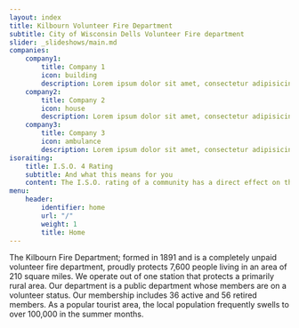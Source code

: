 ```yaml
---
layout: index
title: Kilbourn Volunteer Fire Department 
subtitle: City of Wisconsin Dells Volunteer Fire department
slider: _slideshows/main.md
companies:
    company1:
        title: Company 1
        icon: building
        description: Lorem ipsum dolor sit amet, consectetur adipisicing elit, sed do eiusmod tempor incididunt ut labore et dolore magna aliqua. Ut enim ad minim veniam, quis nostrud exercitation.
    company2:
        title: Company 2
        icon: house
        description: Lorem ipsum dolor sit amet, consectetur adipisicing elit, sed do eiusmod tempor incididunt ut labore et dolore magna aliqua. Ut enim ad minim veniam, quis nostrud exercitation. Ut enim ad minim veniam, quis nostrud exercitation. Labore et dolore magna aliqua.
    company3:
        title: Company 3
        icon: ambulance
        description: Lorem ipsum dolor sit amet, consectetur adipisicing elit, sed do eiusmod tempor incididunt ut labore et dolore magna aliqua. Ut enim ad minim veniam, quis nostrud exercitation.
isoraiting: 
    title: I.S.O. 4 Rating
    subtitle: And what this means for you
    content: The I.S.O. rating of a community has a direct effect on the insurance premiums that individuals pay on their homes and especially on commercial buildings. The lower the I.S.O. rating on a scale of 1 to 10, the better the insurance rates are (generally). The I.S.O. reviews 3 areas primarily - the Fire Department; the City water main & hydrant capabilities and 9-1-1 dispatch services This rating is the basis for which your homeowners and business insurance premiums are set. At present our rating is 4. 
menu:
    header:
        identifier: home
        url: "/"
        weight: 1
        title: Home
---
```


The Kilbourn Fire Department; formed in 1891 and is a completely unpaid volunteer fire department, proudly protects 7,600 people living in an area of 210 square miles. We operate out of one station that protects a primarily rural area. Our department is a public department whose members are on a volunteer status. Our membership includes 36 active and 56 retired members. As a popular tourist area, the local population frequently swells to over 100,000 in the summer months.